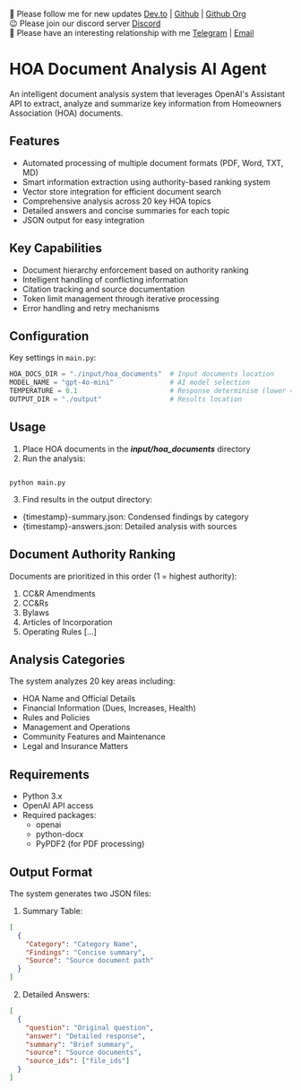 👻 Please follow me for new updates [Dev.to](https://dev.to/cyclesync-ai) | [Github](https://github.com/bigdata5911) | [Github Org](https://github.com/cycle-sync-ai) <br />
😉 Please join our discord server [Discord](https://discord.gg/TawJX4ue) <br />
💫 Please have an interesting relationship with me [Telegram](https://t.me/bigdata5911) | [Email](mailto:worker.opentext@gmail.com) <br />

# HOA Document Analysis AI Agent

An intelligent document analysis system that leverages OpenAI's Assistant API to extract, analyze and summarize key information from Homeowners Association (HOA) documents.

## Features

- Automated processing of multiple document formats (PDF, Word, TXT, MD)
- Smart information extraction using authority-based ranking system
- Vector store integration for efficient document search
- Comprehensive analysis across 20 key HOA topics
- Detailed answers and concise summaries for each topic
- JSON output for easy integration

## Key Capabilities

- Document hierarchy enforcement based on authority ranking
- Intelligent handling of conflicting information
- Citation tracking and source documentation
- Token limit management through iterative processing
- Error handling and retry mechanisms

## Configuration

Key settings in `main.py`:

```python
HOA_DOCS_DIR = "./input/hoa_documents"  # Input documents location
MODEL_NAME = "gpt-4o-mini"              # AI model selection
TEMPERATURE = 0.1                       # Response determinism (lower = more focused)
OUTPUT_DIR = "./output"                 # Results location
```

## Usage

1. Place HOA documents in the **_input/hoa_documents_** directory
2. Run the analysis:

```

python main.py

```

3. Find results in the output directory:

- {timestamp}-summary.json: Condensed findings by category
- {timestamp}-answers.json: Detailed analysis with sources

## Document Authority Ranking

Documents are prioritized in this order (1 = highest authority):

1. CC&R Amendments
2. CC&Rs
3. Bylaws
4. Articles of Incorporation
5. Operating Rules [...]

## Analysis Categories

The system analyzes 20 key areas including:

- HOA Name and Official Details
- Financial Information (Dues, Increases, Health)
- Rules and Policies
- Management and Operations
- Community Features and Maintenance
- Legal and Insurance Matters

## Requirements

- Python 3.x
- OpenAI API access
- Required packages:
  - openai
  - python-docx
  - PyPDF2 (for PDF processing)

## Output Format

The system generates two JSON files:

1. Summary Table:

```json
[
  {
    "Category": "Category Name",
    "Findings": "Concise summary",
    "Source": "Source document path"
  }
]
```

2. Detailed Answers:

```json
[
  {
    "question": "Original question",
    "answer": "Detailed response",
    "summary": "Brief summary",
    "source": "Source documents",
    "source_ids": ["file_ids"]
  }
]
```
